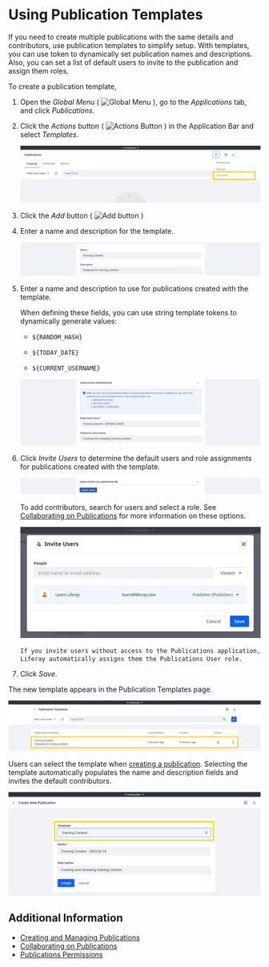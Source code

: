 # Using Publication Templates

If you need to create multiple publications with the same details and contributors, use publication templates to simplify setup. With templates, you can use token to dynamically set publication names and descriptions. Also, you can set a list of default users to invite to the publication and assign them roles.

To create a publication template,

1. Open the *Global Menu* ( ![Global Menu](../../../images/icon-applications-menu.png) ), go to the *Applications* tab, and click *Publications*.

1. Click the *Actions* button ( ![Actions Button](../../../images/icon-actions.png) ) in the Application Bar and select *Templates*.

   ![Open the Publications application, click the Actions button in the Application Bar, and select Templates.](./using-publication-templates/images/01.png)

1. Click the *Add* button ( ![Add button](../../../images/icon-add.png) )

1. Enter a name and description for the template.

   ![Enter a name and description for the template.](./using-publication-templates/images/02.png)

1. Enter a name and description to use for publications created with the template.

   When defining these fields, you can use string template tokens to dynamically generate values:

   * `${RANDOM_HASH}`

   * `${TODAY_DATE}`

   * `${CURRENT_USERNAME}`

   ![Enter a name and description to use for publications created with the template.](./using-publication-templates/images/03.png)

1. Click *Invite Users* to determine the default users and role assignments for publications created with the template.

   ![Click Invite Users to determine the default users and role assignments for publications created with the template.](./using-publication-templates/images/04.png)

   To add contributors, search for users and select a role. See [Collaborating on Publications](./collaborating-on-publications.md) for more information on these options.

   ![Search for users and select a role.](./using-publication-templates/images/05.png)

   ```{note}
   If you invite users without access to the Publications application, Liferay automatically assigns them the Publications User role.
   ```

1. Click *Save*.

The new template appears in the Publication Templates page.

![Templates appear in the Publication Templates page](./using-publication-templates/images/06.png)

Users can select the template when [creating a publication](./creating-and-managing-publications.md#creating-a-new-publication). Selecting the template automatically populates the name and description fields and invites the default contributors.

![Users can select the template when creating a publication.](./using-publication-templates/images/07.png)

## Additional Information

* [Creating and Managing Publications](./creating-and-managing-publications.md)
* [Collaborating on Publications](./collaborating-on-publications.md)
* [Publications Permissions](./publications-permissions.md)
